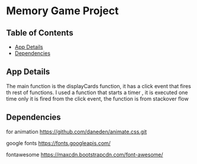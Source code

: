 # Memory Game Project

## Table of Contents

* [App Details](#app_details)
* [Dependencies](#dependencies)

## App Details

The main function is the displayCards function, it has a click event that fires th rest of functions.
I used a function that starts a timer , it is executed one time only it is fired from the click event, the function is from stackover flow

## Dependencies

for animation
https://github.com/daneden/animate.css.git

google fonts
https://fonts.googleapis.com/

fontawesome
https://maxcdn.bootstrapcdn.com/font-awesome/
